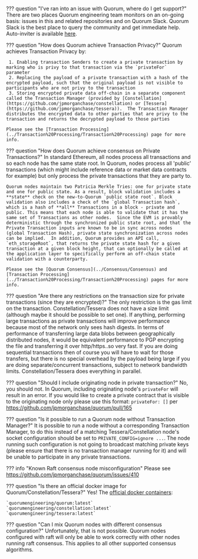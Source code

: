 ??? question "I've ran into an issue with Quorum, where do I get support?"
    There are two places Quorum engineering team monitors on an on-going basis: issues in this and related repositories and on Quorum Slack. Quorum Slack is the best place to query the community and get immediate help. Auto-inviter is available [here](https://clh7rniov2.execute-api.us-east-1.amazonaws.com/Express/).
    
??? question "How does Quorum achieve Transaction Privacy?"
    Quorum achieves Transaction Privacy by:
    
     1. Enabling transaction Senders to create a private transaction by marking who is privy to that transaction via the `privateFor` parameter
     2. Replacing the payload of a private transaction with a hash of the encrypted payload, such that the original payload is not visible to participants who are not privy to the transaction
     3. Storing encrypted private data off-chain in a separate component called the Transaction Manager (provided by [Constellation](https://github.com/jpmorganchase/constellation) or [Tessera](https://github.com/jpmorganchase/tessera)).  The Transaction Manager distributes the encrypted data to other parties that are privy to the transaction and returns the decrypted payload to those parties 
    
    Please see the [Transaction Processing](../Transaction%20Processing/Transaction%20Processing) page for more info.
    
??? question "How does Quorum achieve consensus on Private Transactions?"
    In standard Ethereum, all nodes process all transactions and so each node has the same state root.  In Quorum, nodes process all 'public' transactions (which might include reference data or market data contracts for example) but only process the private transactions that they are party to.  
    
    Quorum nodes maintain two Patricia Merkle Tries: one for private state and one for public state. As a result, block validation includes a **state** check on the new-to-Quorum `public state root`. Block validation also includes a check of the `global Transaction hash`, which is a hash of **all** Transactions in a block - private and public. This means that each node is able to validate that it has the same set of Transactions as other nodes.  Since the EVM is provably deterministic through the synchronized public state root, and that the Private Transaction inputs are known to be in sync across nodes (global Transaction Hash), private state synchronization across nodes can be implied.  In addition, Quorum provides an API call, `eth_storageRoot`, that returns the private state hash for a given transaction at a given block height, that can optionally be called at the application layer to specifically perform an off-chain state validation with a counterparty.
    
    Please see the [Quorum Consensus](../Consensus/Consensus) and [Transaction Processing](../Transaction%20Processing/Transaction%20Processing) pages for more info.

??? question "Are there any restrictions on the transaction size for private transactions (since they are encrypted)?"
    The only restriction is the gas limit on the transaction. Constellation/Tessera does not have a size limit (although maybe it should be possible to set one). If anything, performing large transactions as private transactions will improve performance because most of the network only sees hash digests. In terms of performance of transferring large data blobs between geographically distributed nodes, it would be equivalent performance to PGP encrypting the file and transferring it over http/https..so very fast. If you are doing sequential transactions then of course you will have to wait for those transfers, but there is no special overhead by the payload being large if you are doing separate/concurrent transactions, subject to network bandwidth limits. Constellation/Tessera does everything in parallel.

??? question "Should I include originating node in private transaction?"
    No, you should not. In Quorum, including originating node's `privateFor` will result in an error. If you would like to create a private contract that is visible to the originating node only please use this format: `privateFor: []` per https://github.com/jpmorganchase/quorum/pull/165

??? question "Is it possible to run a Quorum node without Transaction Manager?"
    It is possible to run a node without a corresponding Transaction Manager, to do this instead of a matching Tessera/Constellation node's socket configuration should be set to `PRIVATE_CONFIG=ignore ...`. The node running such configuration is not going to broadcast matching private keys (please ensure that there is no transaction manager running for it) and will be unable to participate in any private transactions.

??? info "Known Raft consensus node misconfiguration"
    Please see https://github.com/jpmorganchase/quorum/issues/410
    
??? question "Is there an official docker image for Quorum/Constellation/Tessera?"
    Yes! The [official docker containers](https://hub.docker.com/u/quorumengineering/):
    
    `quorumengineering/quorum:latest`
    `quorumengineering/constellation:latest`
    `quorumengineering/tessera:latest`
    
??? question "Can I mix Quorum nodes with different consensus configuration?"
    Unfortunately, that is not possible. Quorum nodes configured with raft will only be able to work correctly with other nodes running raft consensus. This applies to all other supported consensus algorithms.
